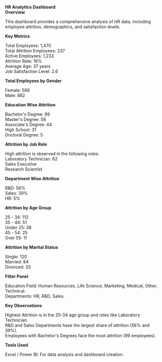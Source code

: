 **HR Analytics Dashboard**  
**Overview**  

This dashboard provides a comprehensive analysis of HR data, including employee attrition, demographics, and satisfaction levels.    

**Key Metrics**  

Total Employees: 1,470    
Total Attrition Employees: 237    
Active Employees: 1,233   
Attrition Rate: 16%  
Average Age: 37 years  
Job Satisfaction Level: 2.6    

**Total Employees by Gender**  

Female: 588  
Male: 882  

**Education Wise Attrition**  

Bachelor's Degree: 99  
Master's Degree: 58  
Associate's Degree: 44  
High School: 31  
Doctoral Degree: 5  

**Attrition by Job Role**  

High attrition is observed in the following roles:  
Laboratory Technician: 62  
Sales Executive  
Research Scientist  

**Department Wise Attrition**  

R&D: 56%  
Sales: 39%  
HR: 5%  

**Attrition by Age Group**  

25 - 34: 112  
35 - 44: 51  
Under 25: 38  
45 - 54: 25  
Over 55: 11  

**Attrition by Marital Status**  

Single: 120  
Married: 84  
Divorced: 33  

**Filter Panel**

Education Field: Human Resources, Life Science, Marketing, Medical, Other, Technical.  
Departments: HR, R&D, Sales.  

**Key Observations**  

Highest Attrition is in the 25-34 age group and roles like Laboratory Technician.  
R&D and Sales Departments have the largest share of attrition (56% and 39%).  
Employees with Bachelor's Degrees face the most attrition (99 employees).  

**Tools Used**  

Excel / Power BI: For data analysis and dashboard creation.

